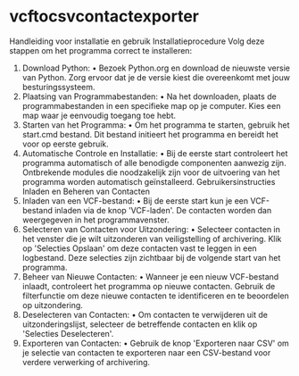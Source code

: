 # vcftocsvcontactexporter

Handleiding voor installatie en gebruik
Installatieprocedure
Volg deze stappen om het programma correct te installeren:
1.	Download Python:
•	Bezoek Python.org en download de nieuwste versie van Python. Zorg ervoor dat je de versie kiest die overeenkomt met jouw besturingssysteem.
2.	Plaatsing van Programmabestanden:
•	Na het downloaden, plaats de programmabestanden in een specifieke map op je computer. Kies een map waar je eenvoudig toegang toe hebt.
3.	Starten van het Programma:
•	Om het programma te starten, gebruik het start.cmd bestand. Dit bestand initieert het programma en bereidt het voor op eerste gebruik.
4.	Automatische Controle en Installatie:
•	Bij de eerste start controleert het programma automatisch of alle benodigde componenten aanwezig zijn. Ontbrekende modules die noodzakelijk zijn voor de uitvoering van het programma worden automatisch geïnstalleerd.
Gebruikersinstructies
Inladen en Beheren van Contacten
1.	Inladen van een VCF-bestand:
•	Bij de eerste start kun je een VCF-bestand inladen via de knop 'VCF-laden'. De contacten worden dan weergegeven in het programmavenster.
2.	Selecteren van Contacten voor Uitzondering:
•	Selecteer contacten in het venster die je wilt uitzonderen van veiligstelling of archivering. Klik op 'Selecties Opslaan' om deze contacten vast te leggen in een logbestand. Deze selecties zijn zichtbaar bij de volgende start van het programma.
3.	Beheer van Nieuwe Contacten:
•	Wanneer je een nieuw VCF-bestand inlaadt, controleert het programma op nieuwe contacten. Gebruik de filterfunctie om deze nieuwe contacten te identificeren en te beoordelen op uitzondering.
4.	Deselecteren van Contacten:
•	Om contacten te verwijderen uit de uitzonderingslijst, selecteer de betreffende contacten en klik op 'Selecties Deselecteren'.
5.	Exporteren van Contacten:
•	Gebruik de knop 'Exporteren naar CSV' om je selectie van contacten te exporteren naar een CSV-bestand voor verdere verwerking of archivering.
